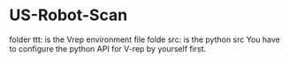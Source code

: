 # US-Robot-Scan
folder ttt: is the Vrep environment file
folde src: is the python src
You have to configure the python API for V-rep by yourself first. 
